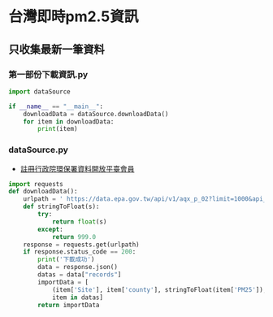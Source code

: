 # 台灣即時pm2.5資訊
## 只收集最新一筆資料

### 第一部份下載資訊.py

```python
import dataSource

if __name__ == "__main__":
    downloadData = dataSource.downloadData()
    for item in downloadData:
        print(item)

```


### dataSource.py
- [註冊行政院環保署資料開放平臺會員](https://data.epa.gov.tw/paradigm)

```python
import requests
def downloadData():
    urlpath = '	https://data.epa.gov.tw/api/v1/aqx_p_02?limit=1000&api_key=9be7b239-557b-4c10-9775-78cadfc555e9&sort=ImportDate%20desc&format=json'
    def stringToFloat(s):
        try:
            return float(s)
        except:
            return 999.0
    response = requests.get(urlpath)
    if response.status_code == 200:
        print('下載成功')
        data = response.json()
        datas = data["records"]
        importData = [
            (item['Site'], item['county'], stringToFloat(item['PM25']), item['DataCreationDate'], item['ItemUnit']) for
            item in datas]
        return importData
        
```


